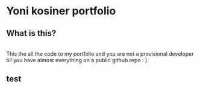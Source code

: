 # Yoni kosiner portfolio

## What is this?

<br>This the all the code to my portfolio and you are not a provisional developer till you have almost everything on a public github repo : ).
## test


